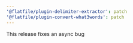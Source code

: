 ```yaml
---
'@flatfile/plugin-delimiter-extractor': patch
'@flatfile/plugin-convert-what3words': patch
---
```


This release fixes an async bug

